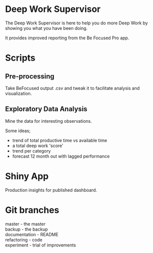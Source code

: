 # Deep Work Supervisor

The Deep Work Supervisor is here to help you do more Deep Work by showing you what you have been doing.    

It provides improved reporting from the Be Focused Pro app.  


# Scripts

## Pre-processing  

Take BeFocused output .csv and tweak it to facilitate analysis and visualization.  

## Exploratory Data Analysis

Mine the data for interesting observations.  

Some ideas;  

- trend of total productive time vs available time  
- a total deep work 'score' 
- trend per category  
- forecast 12 month out with lagged performance 


# Shiny App  

Production insights for published dashboard.  


# Git branches

master - the master  
backup - the backup  
documentation - README  
refactoring - code  
experiment - trial of improvements  

